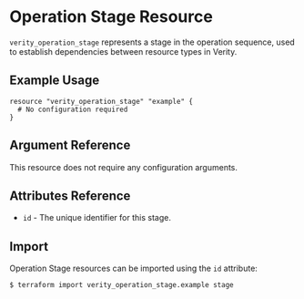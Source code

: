 # Operation Stage Resource

`verity_operation_stage` represents a stage in the operation sequence, used to establish dependencies between resource types in Verity.

## Example Usage

```hcl
resource "verity_operation_stage" "example" {
  # No configuration required
}
```

## Argument Reference

This resource does not require any configuration arguments.

## Attributes Reference

* `id` - The unique identifier for this stage.

## Import

Operation Stage resources can be imported using the `id` attribute:

```
$ terraform import verity_operation_stage.example stage
```
